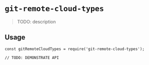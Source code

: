 # `git-remote-cloud-types`

> TODO: description

## Usage

```
const gitRemoteCloudTypes = require('git-remote-cloud-types');

// TODO: DEMONSTRATE API
```
